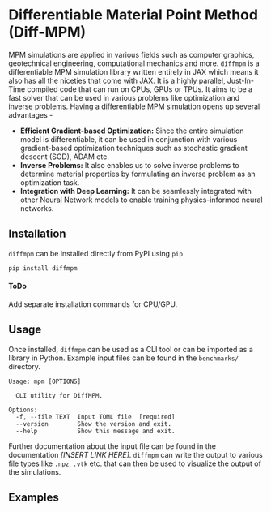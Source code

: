 # Differentiable Material Point Method (Diff-MPM)

MPM simulations are applied in various fields such as computer graphics, geotechnical engineering, computational mechanics and more. `diffmpm` is a differentiable MPM simulation library written entirely in JAX which means it also has all the niceties that come with JAX. It is a highly parallel, Just-In-Time compiled code that can run on CPUs, GPUs or TPUs. It aims to be a fast solver that can be used in various problems like optimization and inverse problems. Having a differentiable MPM simulation opens up several advantages - 
- **Efficient Gradient-based Optimization:** Since the entire simulation model is differentiable, it can be used in conjunction with various gradient-based optimization techniques such as stochastic gradient descent (SGD), ADAM etc.
- **Inverse Problems:** It also enables us to solve inverse problems to determine material properties by formulating an inverse problem as an optimization task.
- **Integration with Deep Learning:** It can be seamlessly integrated with other Neural Network models to enable training physics-informed neural networks.

## Installation
`diffmpm` can be installed directly from PyPI using `pip`

``` shell
pip install diffmpm
```

#### ToDo
Add separate installation commands for CPU/GPU.

## Usage
Once installed, `diffmpm` can be used as a CLI tool or can be imported as a library in Python. Example input files can be found in the `benchmarks/` directory.

```
Usage: mpm [OPTIONS]

  CLI utility for DiffMPM.

Options:
  -f, --file TEXT  Input TOML file  [required]
  --version        Show the version and exit.
  --help           Show this message and exit.
```

Further documentation about the input file can be found in the documentation _[INSERT LINK HERE]_. `diffmpm` can write the output to various file types like `.npz`, `.vtk` etc. that can then be used to visualize the output of the simulations.

## Examples

